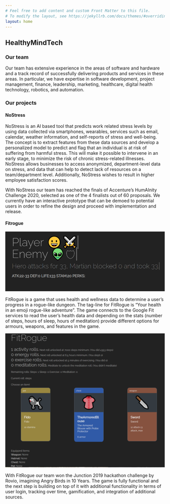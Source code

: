 ```yaml
---
# Feel free to add content and custom Front Matter to this file.
# To modify the layout, see https://jekyllrb.com/docs/themes/#overriding-theme-defaults
layout: home
---
```


## HealthyMindTech

### Our team

Our team has extensive experience in the areas of software and hardware and a track record of
successfully delivering products and services in these areas. In particular, we have expertise in
software development, project management, finance, leadership, marketing, healthcare, digital
health technology, robotics, and automation.

### Our projects

#### NoStress

NoStress is an AI based tool that predicts work related stress levels by using data collected via smartphones, wearables, services such as email, calendar, weather information, and self-reports of stress and well-being. The concept is to extract features from these data sources and develop a personalized model to predict and flag that an individual is at risk of suffering from harmful stress. This will make it possible to intervene in an early stage, to minimize the risk of chronic stress-related illnesses. NoStress allows businesses to access anonymized, department-level data on stress, and data that can help to detect lack of resources on a team/department level. Additionally, NoStress wishes to result in higher employee satisfaction scores. 

With NoStress our team has reached the finals of Accenture’s HumAInity Challenge 2020, selected as one of the 4 finalists out of 60 proposals. We currently have an interactive prototype that can be demoed to potential users in order to refine the design and proceed with implementation and release. 

#### Fitrogue

![In the middle of a fitrogue fight!](/assets/fitrogue2.png)

FitRogue is a game that uses health and wellness data to determine a user’s progress in a rogue-like dungeon. The tag-line for FitRogue is “Your health in an emoji rogue-like adventure”. The game connects to the Google Fit services to read the user’s health data and depending on the stats (number of steps, hours of sleep, hours of meditation) provide different options for armours, weapons, and features in the game.

![Getting ready for the action](/assets/fitrogue1.png)

With FitRogue our team won the Junction 2019 hackathon challenge by Rovio, imagining Angry Birds in 10 Years. The game is fully functional and the next step is building on top of it with additional functionality in terms of user login, tracking over time, gamification, and integration of additional sources. 
